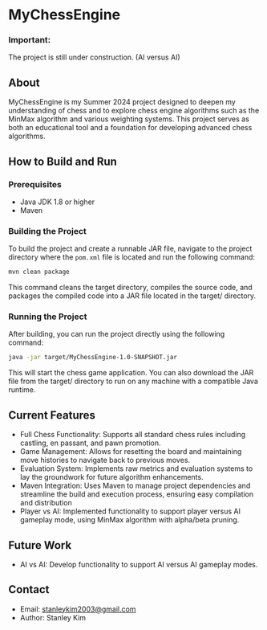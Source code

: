# MyChessEngine
### Important:
The project is still under construction. (AI versus AI)

## About

MyChessEngine is my Summer 2024 project designed to deepen my understanding of chess and to explore chess engine algorithms such as the MinMax algorithm and various weighting systems. This project serves as both an educational tool and a foundation for developing advanced chess algorithms.

## How to Build and Run

### Prerequisites
- Java JDK 1.8 or higher
- Maven

### Building the Project
To build the project and create a runnable JAR file, navigate to the project directory where the `pom.xml` file is located and run the following command:

```bash
mvn clean package
```

This command cleans the target directory, compiles the source code, and packages the compiled code into a JAR file located in the target/ directory.

### Running the Project
After building, you can run the project directly using the following command:

```bash
java -jar target/MyChessEngine-1.0-SNAPSHOT.jar
```
This will start the chess game application. You can also download the JAR file from the target/ directory to run on any machine with a compatible Java runtime.

## Current Features
* Full Chess Functionality: Supports all standard chess rules including castling, en passant, and pawn promotion.
* Game Management: Allows for resetting the board and maintaining move histories to navigate back to previous moves.
* Evaluation System: Implements raw metrics and evaluation systems to lay the groundwork for future algorithm enhancements.
* Maven Integration: Uses Maven to manage project dependencies and streamline the build and execution process, ensuring easy compilation and distribution
* Player vs AI: Implemented functionality to support player versus AI gameplay mode, using MinMax algorithm with alpha/beta pruning.

## Future Work
* AI vs AI: Develop functionality to support AI versus AI gameplay modes.

## Contact
* Email: stanleykim2003@gmail.com
* Author: Stanley Kim